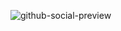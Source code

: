 ![github-social-preview](https://github.com/deusagit/.github/assets/79719348/fdefd2e9-a456-42c8-b7d7-9fbe030a3e1c)
